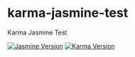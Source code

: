# karma-jasmine-test

Karma Jasmine Test

[![Jasmine Version][jasmineShield]][jasmine] [![Karma Version][karmaShield]][karma]

[jasmine]: <https://github.com/jasmine/jasmine>
[jasmineShield]: <https://img.shields.io/badge/jasmine-3.2.0-green.svg?colorA=8A4182&style=flat-square>

[karma]: <https://github.com/karma-runner/karma>
[karmaShield]: <https://img.shields.io/badge/karma-3.0.0-green.svg?colorA=3BB5A4&style=flat-square>